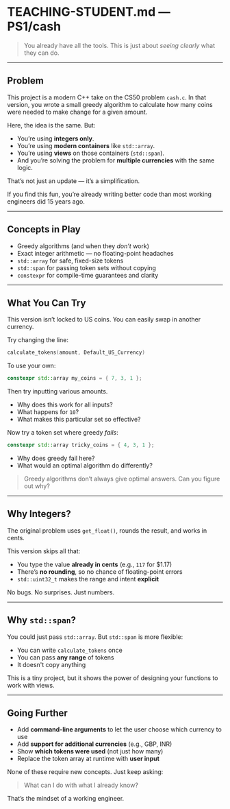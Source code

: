 # TEACHING-STUDENT.md — PS1/cash

> You already have all the tools. This is just about *seeing clearly* what they can do.

---

## Problem

This project is a modern C++ take on the CS50 problem `cash.c`. In that version, you wrote a small greedy algorithm to calculate how many coins were needed to make change for a given amount.

Here, the idea is the same. But:

- You’re using **integers only**.
- You’re using **modern containers** like `std::array`.
- You’re using **views** on those containers (`std::span`).
- And you’re solving the problem for **multiple currencies** with the same logic.

That’s not just an update — it’s a simplification.

If you find this fun, you’re already writing better code than most working engineers did 15 years ago.

---

## Concepts in Play

- Greedy algorithms (and when they *don’t* work)
- Exact integer arithmetic — no floating-point headaches
- `std::array` for safe, fixed-size tokens
- `std::span` for passing token sets without copying
- `constexpr` for compile-time guarantees and clarity

---

## What You Can Try

This version isn’t locked to US coins. You can easily swap in another currency.

Try changing the line:
```cpp
calculate_tokens(amount, Default_US_Currency)
```
To use your own:
```cpp
constexpr std::array my_coins = { 7, 3, 1 };
```
Then try inputting various amounts.

- Why does this work for all inputs?
- What happens for `10`?
- What makes this particular set so effective?

Now try a token set where greedy *fails*:
```cpp
constexpr std::array tricky_coins = { 4, 3, 1 };
```
- Why does greedy fail here?
- What would an optimal algorithm do differently?

> Greedy algorithms don’t always give optimal answers. Can you figure out why?

---

## Why Integers?

The original problem uses `get_float()`, rounds the result, and works in cents.

This version skips all that:

- You type the value **already in cents** (e.g., `117` for \$1.17)
- There’s **no rounding**, so no chance of floating-point errors
- `std::uint32_t` makes the range and intent **explicit**

No bugs. No surprises. Just numbers.

---

## Why `std::span`?

You could just pass `std::array`. But `std::span` is more flexible:

- You can write `calculate_tokens` once
- You can pass **any range** of tokens
- It doesn't copy anything

This is a tiny project, but it shows the power of designing your functions to work with views.

---

## Going Further

- Add **command-line arguments** to let the user choose which currency to use
- Add **support for additional currencies** (e.g., GBP, INR)
- Show **which tokens were used** (not just how many)
- Replace the token array at runtime with **user input**

None of these require new concepts. Just keep asking:

> What can I do with what I already know?

That’s the mindset of a working engineer.
